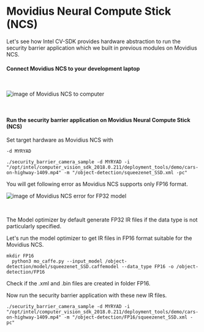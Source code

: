 
# Movidius Neural Compute Stick (NCS)

Let's see how Intel CV-SDK provides hardware abstraction to run the security barrier application which we built in previous modules on Movidius NCS. 

#### Connect Movidius NCS to your development laptop
<br>

![image of Movidius NCS to computer](https://github.com/intel-iot-devkit/smart-video-workshop/blob/master/images/Movidius.png "connected NCS")

<br>

#### Run the security barrier application on Movidius Neural Compute Stick (NCS)
Set target hardware as Movidius NCS with
```
-d MYRYAD
```
```
./security_barrier_camera_sample -d MYRYAD -i "/opt/intel/computer_vision_sdk_2018.0.211/deployment_tools/demo/cars-on-highway-1409.mp4" -m "/object-detection/squeezenet_SSD.xml -pc" 
```
You will get following error as Movidius NCS supports only FP16 format. 
<br>

![image of Movidius NCS error for FP32 model](https://github.com/intel-iot-devkit/smart-video-workshop/blob/master/images/NCSerror.png)

<br>

The Model optimizer by default generate FP32 IR files if the data type is not particularly specified.

Let's run the model optimizer to get IR files in FP16 format suitable for the Movidius NCS. 
  
    mkdir FP16
	  python3 mo_caffe.py --input_model /object-detection/model/squeezenet_SSD.caffemodel --data_type FP16 -o /object-detection/FP16

Check if the .xml and .bin files are created in folder FP16. 

Now run the security barrier application with these new IR files.

    ./security_barrier_camera_sample -d MYRYAD -i "/opt/intel/computer_vision_sdk_2018.0.211/deployment_tools/demo/cars-on-highway-1409.mp4" -m "/object-detection/FP16/squeezenet_SSD.xml -pc" 
